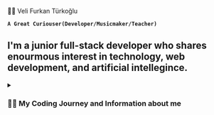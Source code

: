  🏄‍♂️ Veli Furkan Türkoğlu

**`A Great Curiouser(Developer/Musicmaker/Teacher)`**

I'm a junior full-stack developer who shares enourmous interest in technology, web development, and artificial intellegince. 
---
<details>
 <summary><h3>👨‍💻 My Coding Journey and Information about me</h3></summary>
   I had always been a child who had enourmous interest in technology, but I started to shift my focus on coding while I was still a master's student at Hacettepe University. I was mesmerized by the complicated nature of coding and problem solving. Therefore I have started my coding journey with free resources on the internet such as The Odin Project. After I have completed %80 of the Odin Project, I immediately started build applications. Meanwhile, I have grown a lot of interest in Linux and Virtual Machines. I have started to use Linux as my main OS and using QEMU to access Windows. While I was trying to build my projects, I realized that I was having really hard time grasping concepts, thus I started Full Stack Open by Helsinki University and currently I am half way there to finish it
 
### 🧰 Languages and Tools



<img align="left" alt="Git" width="30px" style="padding-right:10px;" src="https://cdn.jsdelivr.net/gh/devicons/devicon/icons/git/git-original.svg" />

<img align="left" alt="MongoDB" width="30px" style="padding-right:10px;" src="https://cdn.jsdelivr.net/gh/devicons/devicon/icons/mongodb/mongodb-original-wordmark.svg" />
<img align="left" alt="Tailwind" width="30px" style="padding-right:10px;" src="https://cdn.jsdelivr.net/gh/devicons/devicon/icons/tailwindcss/tailwindcss-plain.svg" />

<img align="left" alt="Linux" width="30px" style="padding-right:10px;" src="https://cdn.jsdelivr.net/gh/devicons/devicon/icons/linux/linux-original.svg" />
<img align="left" alt="HTML" width="30px" style="padding-right:10px;" src="https://cdn.jsdelivr.net/gh/devicons/devicon/icons/html5/html5-plain.svg" />
<img align="left" alt="CSS" width="30px" style="padding-right:10px;" src="https://cdn.jsdelivr.net/gh/devicons/devicon/icons/css3/css3-plain.svg" />
<img align="left" alt="JavaScript" width="30px" style="padding-right:10px;" src="https://cdn.jsdelivr.net/gh/devicons/devicon/icons/javascript/javascript-plain.svg" />
<img align="left" alt="React" width="30px" style="padding-right:10px;" src="https://cdn.jsdelivr.net/gh/devicons/devicon/icons/react/react-original.svg" />
<img align="left" alt="NodeJS" width="30px" style="padding-right:10px;" src="https://cdn.jsdelivr.net/gh/devicons/devicon/icons/nodejs/nodejs-original.svg" />
<img align="left" alt="TypeScript" width="30px" style="padding-right:10px;" src="https://cdn.jsdelivr.net/gh/devicons/devicon/icons/typescript/typescript-plain.svg" />

<img align="left" alt="Python" width="30px" style="padding-right:10px;" src="https://cdn.jsdelivr.net/gh/devicons/devicon/icons/python/python-plain.svg" />

<img align="left" alt="GitHub" width="30px" style="padding-right:10px;" src="https://cdn.jsdelivr.net/gh/devicons/devicon/icons/github/github-original.svg" />
<br />

#

### 🌐 Latest Applications 

[![Support System](https://github.com/FurkanCodes/supsys/)]
> Built by React, Node, Express, MongoDB and Tailwind

[![Github Profile Finder](https://github.com/FurkanCodes/githubFinder)]
> Built by React, Tailwind and Github API

[![A Marketplace Application](https://github.com/FurkanCodes/marketplace/)]
> Built by React, Tailwind and Firebase as the backend
> 
[![A Reddit Bot](https://github.com/FurkanCodes/TrueGamingBot/tree/main)]
> Built by TypeScript but it is still in early stages



#

### 📊 Stats

![Furkan's GitHub stats](https://github-readme-stats.vercel.app/api?username=furkancodes&show_icons=true&theme=gruvbox)

<!-- ![GitHub Streak](https://streak-stats.demolab.com?user=FurkanCodes&theme=gruvbox&border_radius=4.5) -->

#




